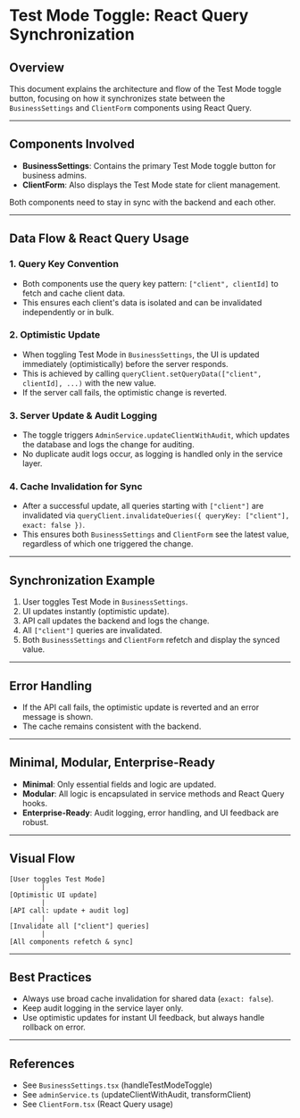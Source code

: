 # Test Mode Toggle: React Query Synchronization

## Overview
This document explains the architecture and flow of the Test Mode toggle button, focusing on how it synchronizes state between the `BusinessSettings` and `ClientForm` components using React Query.

---

## Components Involved
- **BusinessSettings**: Contains the primary Test Mode toggle button for business admins.
- **ClientForm**: Also displays the Test Mode state for client management.

Both components need to stay in sync with the backend and each other.

---

## Data Flow & React Query Usage

### 1. Query Key Convention
- Both components use the query key pattern: `["client", clientId]` to fetch and cache client data.
- This ensures each client's data is isolated and can be invalidated independently or in bulk.

### 2. Optimistic Update
- When toggling Test Mode in `BusinessSettings`, the UI is updated immediately (optimistically) before the server responds.
- This is achieved by calling `queryClient.setQueryData(["client", clientId], ...)` with the new value.
- If the server call fails, the optimistic change is reverted.

### 3. Server Update & Audit Logging
- The toggle triggers `AdminService.updateClientWithAudit`, which updates the database and logs the change for auditing.
- No duplicate audit logs occur, as logging is handled only in the service layer.

### 4. Cache Invalidation for Sync
- After a successful update, all queries starting with `["client"]` are invalidated via `queryClient.invalidateQueries({ queryKey: ["client"], exact: false })`.
- This ensures both `BusinessSettings` and `ClientForm` see the latest value, regardless of which one triggered the change.

---

## Synchronization Example
1. User toggles Test Mode in `BusinessSettings`.
2. UI updates instantly (optimistic update).
3. API call updates the backend and logs the change.
4. All `["client"]` queries are invalidated.
5. Both `BusinessSettings` and `ClientForm` refetch and display the synced value.

---

## Error Handling
- If the API call fails, the optimistic update is reverted and an error message is shown.
- The cache remains consistent with the backend.

---

## Minimal, Modular, Enterprise-Ready
- **Minimal**: Only essential fields and logic are updated.
- **Modular**: All logic is encapsulated in service methods and React Query hooks.
- **Enterprise-Ready**: Audit logging, error handling, and UI feedback are robust.

---

## Visual Flow
```
[User toggles Test Mode]
        |
[Optimistic UI update]
        |
[API call: update + audit log]
        |
[Invalidate all ["client"] queries]
        |
[All components refetch & sync]
```

---

## Best Practices
- Always use broad cache invalidation for shared data (`exact: false`).
- Keep audit logging in the service layer only.
- Use optimistic updates for instant UI feedback, but always handle rollback on error.

---

## References
- See `BusinessSettings.tsx` (handleTestModeToggle)
- See `adminService.ts` (updateClientWithAudit, transformClient)
- See `ClientForm.tsx` (React Query usage)
